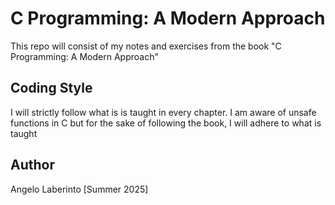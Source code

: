 # C Programming: A Modern Approach

This repo will consist of my notes and exercises from the book
"C Programming: A Modern Approach"

## Coding Style

I will strictly follow what is is taught in every chapter. I am aware of
unsafe functions in C but for the sake of following the book, I will adhere
to what is taught

## Author

Angelo Laberinto        	[Summer 2025]

